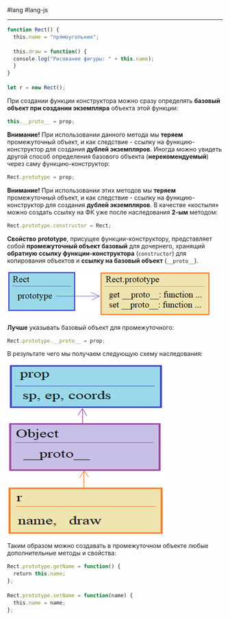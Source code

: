 #lang #lang-js 

---
```js
function Rect() {
  this.name = "прямоугольник";

  this.draw = function() {
  console.log("Рисование фигуры: " + this.name);
  }
}

let r = new Rect();
```

При создании функции конструктора можно сразу определять **базовый объект при создании экземпляра** объекта этой функции:

```javascript
this.__proto__ = prop;
```

**Внимание!** При использовании данного метода мы **теряем** промежуточный объект, и как следствие - ссылку на функцию-конструктор для создания **дублей экземпляров**.
Иногда можно увидеть другой способ определения базового объекта (**нерекомендуемый**) через саму функцию-конструктор:

```javascript
Rect.prototype = prop;
```

**Внимание!** При использовании этих методов мы **теряем** промежуточный объект, и как следствие - ссылку на функцию-конструктор для создания **дублей экземпляров**.
В качестве «костыля» можно создать ссылку на ФК уже после наследования **2-ым** методом:

```javascript
Rect.prototype.constructor = Rect;
```

**Свойство** **prototype**, присущее функции-конструктору, представляет собой **промежуточный объект базовый** для дочернего, хранящий **обратную ссылку функции-конструктора** (`constructor`) для копирования объектов и **ссылку на базовый объект** (`__proto__`).

![](heap/_files/js/Pasted%20image%2020241001210634.png)

**Лучше** указывать базовый объект для промежуточного:

```javascript
Rect.prototype.__proto__ = prop;
```

В результате чего мы получаем следующую схему наследования:

![](heap/_files/js/Pasted%20image%2020241001210625.png)

Таким образом можно создавать в промежуточном объекте любые дополнительные методы и свойства:

```javascript
Rect.prototype.getName = function() { 
  return this.name; 
};

Rect.prototype.setName = function(name) { 
  this.name = name; 
};
```
